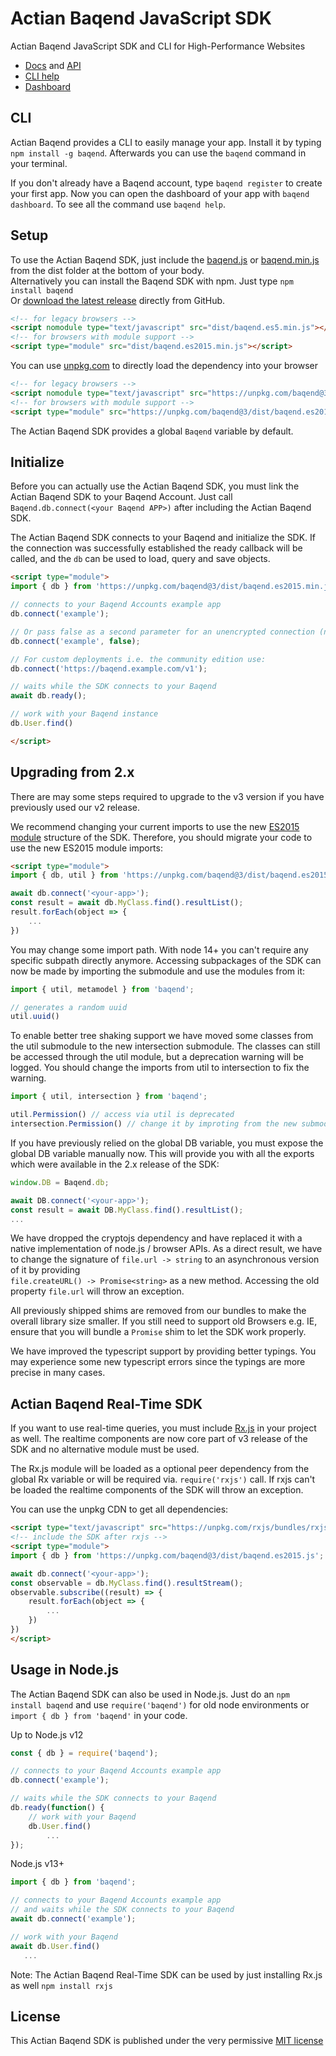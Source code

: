 Actian Baqend JavaScript SDK
=====================
Actian Baqend JavaScript SDK and CLI for High-Performance Websites

* [Docs](https://www.baqend.com/guide/) and [API](https://www.baqend.com/js-sdk/latest/index.html)
* [CLI help](https://www.baqend.com/guide/topics/cli/)
* [Dashboard](https://dashboard.baqend.com/register/)

CLI
-----
Actian Baqend provides a CLI to easily manage your app. Install it by typing `npm install -g baqend`.
Afterwards you can use the `baqend` command in your terminal.

If you don't already have a Baqend account, type `baqend register` to create your first app.
Now you can open the dashboard of your app with `baqend dashboard`. To see all the command use `baqend help`.

Setup
-----

To use the Actian Baqend SDK, just include the [baqend.js](//www.baqend.com/js-sdk/latest/baqend.es5.js) or 
[baqend.min.js](//www.baqend.com/js-sdk/latest/baqend.es5.js) from the dist folder
at the bottom of your body.<br>
Alternatively you can install the Baqend SDK with npm. Just type `npm install baqend`<br> 
Or [download the latest release](https://github.com/Baqend/js-sdk/releases/latest) directly from GitHub.

```html
<!-- for legacy browsers -->
<script nomodule type="text/javascript" src="dist/baqend.es5.min.js"></script>
<!-- for browsers with module support -->
<script type="module" src="dist/baqend.es2015.min.js"></script>
```

You can use [unpkg.com](https://unpkg.com/) to directly load the dependency into your browser
```html
<!-- for legacy browsers -->
<script nomodule type="text/javascript" src="https://unpkg.com/baqend@3/dist/baqend.es5.min.js"></script>
<!-- for browsers with module support -->
<script type="module" src="https://unpkg.com/baqend@3/dist/baqend.es2015.min.js"></script>
```

The Actian Baqend SDK provides a global `Baqend` variable by default.

Initialize
----------

Before you can actually use the Actian Baqend SDK, you must link the Actian Baqend SDK to your Baqend Account.
Just call `Baqend.db.connect(<your Baqend APP>)` after including the Actian Baqend SDK.

The Actian Baqend SDK connects to your Baqend and initialize the SDK. If the connection was successfully established
the ready callback will be called, and the `db` can be used to load, query and save objects.

```html
<script type="module">
import { db } from 'https://unpkg.com/baqend@3/dist/baqend.es2015.min.js';

// connects to your Baqend Accounts example app
db.connect('example');

// Or pass false as a second parameter for an unencrypted connection (not recommended)
db.connect('example', false);

// For custom deployments i.e. the community edition use:
db.connect('https://baqend.example.com/v1');

// waits while the SDK connects to your Baqend
await db.ready();

// work with your Baqend instance
db.User.find()

</script>
```

Upgrading from 2.x
-----

There are may some steps required to upgrade to the v3 version if you have previously used our v2 release.
 
We recommend changing your current imports to use the new 
[ES2015 module](https://developer.mozilla.org/en-US/docs/Web/JavaScript/Reference/Statements/import) structure 
of the SDK.
Therefore, you should migrate your code to use the new ES2015 module imports: 
```html
<script type="module">
import { db, util } from 'https://unpkg.com/baqend@3/dist/baqend.es2015.min.js';

await db.connect('<your-app>');
const result = await db.MyClass.find().resultList();
result.forEach(object => {
    ...
})
```

You may change some import path. With node 14+ you can't require any specific subpath directly anymore.
Accessing subpackages of the SDK can now be made by importing the submodule and use the modules from it:
```js
import { util, metamodel } from 'baqend';

// generates a random uuid
util.uuid()
```

To enable better tree shaking support we have moved some classes from the util submodule to the new intersection 
submodule. The classes can still be accessed through the util module, but a deprecation warning will be logged. 
You should change the imports from util to intersection to fix the warning.

```js
import { util, intersection } from 'baqend';

util.Permission() // access via util is deprecated
intersection.Permission() // change it by improting from the new submodule
```
 
If you have previously relied on the global DB variable, you must expose the global DB variable manually now.
This will provide you with all the exports which were available in the 2.x release of the SDK:
```js
window.DB = Baqend.db;

await DB.connect('<your-app>');
const result = await DB.MyClass.find().resultList();
...
```

We have dropped the cryptojs dependency and have replaced it with a native implementation of node.js / browser APIs.
As a direct result, we have to change the signature of `file.url -> string` to an asynchronous version of it by providing     
`file.createURL() -> Promise<string>` as a new method. Accessing the old property `file.url` will throw an exception.

All previously shipped shims are removed from our bundles to make the overall library size smaller. 
If you still need to support old Browsers e.g. IE, ensure that you will bundle a `Promise` shim to let the SDK work 
properly.   

We have improved the typescript support by providing better typings. You may experience some new typescript 
errors since the typings are more precise in many cases.

Actian Baqend Real-Time SDK
--------------------
If you want to use real-time queries, you must include [Rx.js](https://github.com/ReactiveX/rxjs) in your project 
as well. The realtime components are now core part of v3 release of the SDK and no alternative module must be 
used. 

The Rx.js module will be loaded as a optional peer dependency from the global Rx variable 
or will be required via. `require('rxjs')` call.
If rxjs can't be loaded the realtime components of the SDK will throw an exception.

You can use the unpkg CDN to get all dependencies:
```html
<script type="text/javascript" src="https://unpkg.com/rxjs/bundles/rxjs.umd.min.js"></script>
<!-- include the SDK after rxjs -->
<script type="module">
import { db } from 'https://unpkg.com/baqend@3/dist/baqend.es2015.js';

await db.connect('<your-app>');
const observable = db.MyClass.find().resultStream();
observable.subscribe((result) => {
    result.forEach(object => {
        ...
    })
})
</script>
```


Usage in Node.js
----------------

The Actian Baqend SDK can also be used in Node.js. Just do an `npm install baqend` and use 
`require('baqend')` for old node environments or `import { db } from 'baqend'` in your code.

Up to Node.js v12

```javascript
const { db } = require('baqend');

// connects to your Baqend Accounts example app
db.connect('example');

// waits while the SDK connects to your Baqend
db.ready(function() {
    // work with your Baqend
    db.User.find()
        ...
});
```

Node.js v13+

```javascript
import { db } from 'baqend';

// connects to your Baqend Accounts example app 
// and waits while the SDK connects to your Baqend
await db.connect('example');

// work with your Baqend
await db.User.find()
   ...
```

Note: The Actian Baqend Real-Time SDK can be used by just installing Rx.js as well `npm install rxjs`

License
-------

This Actian Baqend SDK is published under the very permissive [MIT license](LICENSE.md)
